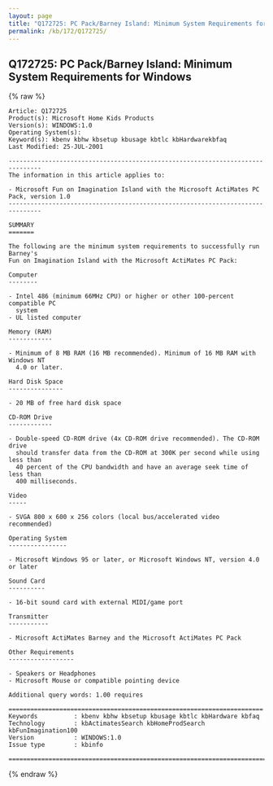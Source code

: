 ```yaml
---
layout: page
title: "Q172725: PC Pack/Barney Island: Minimum System Requirements for Windows"
permalink: /kb/172/Q172725/
---
```


## Q172725: PC Pack/Barney Island: Minimum System Requirements for Windows

{% raw %}

	Article: Q172725
	Product(s): Microsoft Home Kids Products
	Version(s): WINDOWS:1.0
	Operating System(s): 
	Keyword(s): kbenv kbhw kbsetup kbusage kbtlc kbHardwarekbfaq
	Last Modified: 25-JUL-2001
	
	-------------------------------------------------------------------------------
	The information in this article applies to:
	
	- Microsoft Fun on Imagination Island with the Microsoft ActiMates PC Pack, version 1.0 
	-------------------------------------------------------------------------------
	
	SUMMARY
	=======
	
	The following are the minimum system requirements to successfully run Barney's
	Fun on Imagination Island with the Microsoft ActiMates PC Pack:
	
	Computer
	--------
	
	- Intel 486 (minimum 66MHz CPU) or higher or other 100-percent compatible PC
	  system
	- UL listed computer
	
	Memory (RAM)
	------------
	
	- Minimum of 8 MB RAM (16 MB recommended). Minimum of 16 MB RAM with Windows NT
	  4.0 or later.
	
	Hard Disk Space
	---------------
	
	- 20 MB of free hard disk space
	
	CD-ROM Drive
	------------
	
	- Double-speed CD-ROM drive (4x CD-ROM drive recommended). The CD-ROM drive
	  should transfer data from the CD-ROM at 300K per second while using less than
	  40 percent of the CPU bandwidth and have an average seek time of less than
	  400 milliseconds.
	
	Video
	-----
	
	- SVGA 800 x 600 x 256 colors (local bus/accelerated video recommended)
	
	Operating System
	----------------
	
	- Microsoft Windows 95 or later, or Microsoft Windows NT, version 4.0 or later
	
	Sound Card
	----------
	
	- 16-bit sound card with external MIDI/game port
	
	Transmitter
	-----------
	
	- Microsoft ActiMates Barney and the Microsoft ActiMates PC Pack
	
	Other Requirements
	------------------
	
	- Speakers or Headphones
	- Microsoft Mouse or compatible pointing device
	
	Additional query words: 1.00 requires
	
	======================================================================
	Keywords          : kbenv kbhw kbsetup kbusage kbtlc kbHardware kbfaq
	Technology        : kbActimatesSearch kbHomeProdSearch kbFunImagination100
	Version           : WINDOWS:1.0
	Issue type        : kbinfo
	
	=============================================================================
	

{% endraw %}
